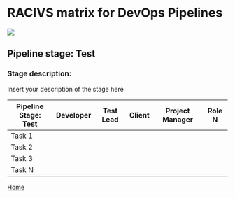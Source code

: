 # __RACIVS matrix for DevOps Pipelines__   

<img src="https://user-images.githubusercontent.com/10748736/112030685-6c81be80-8b32-11eb-94b8-c2c01b8f4581.png">

## __Pipeline stage:__  Test  
### __Stage description:__  
Insert your description of the stage here  

| Pipeline Stage:<br>Test  | Developer  | Test Lead  | Client  | Project Manager  | Role N  |
|----------------------------- |-------- |-------- |-------- |-------- |-------- |
| Task 1                       |         |         |         |         |         |
| Task 2                       |         |         |         |         |         |
| Task 3                       |         |         |         |         |         |
| Task N                       |         |         |         |         |         |
  
  
[Home](../index.md)  
